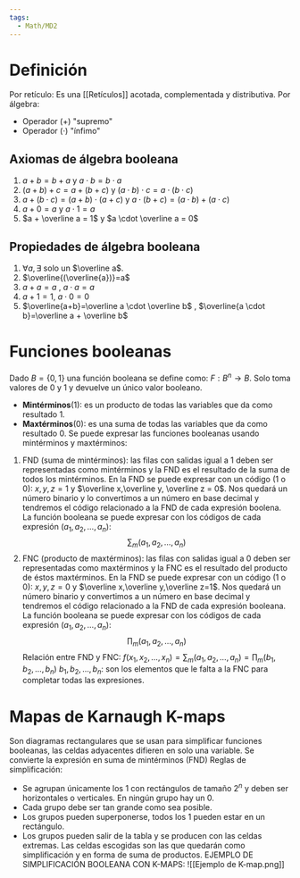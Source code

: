 ```yaml
---
tags:
  - Math/MD2
---
```

# Definición
Por retículo: Es una [[Retículos]] acotada, complementada y distributiva.
Por álgebra:
- Operador (+) "supremo"
- Operador ($\cdot$) "ínfimo"
## Axiomas de álgebra booleana
1. $a+b  = b+a$ y $a \cdot b = b \cdot a$
2. $(a+b)+c=a+(b+c)$ y $(a \cdot b) \cdot c = a \cdot (b \cdot c)$
3. $a+(b \cdot c) = (a+b) \cdot (a+c)$ y $a \cdot(b+c)= (a \cdot b) + (a \cdot c)$
4. $a+0 = a$ y $a \cdot 1 = a$
5. $a + \overline a = 1$ y $a \cdot \overline a = 0$
## Propiedades de álgebra booleana
1. $\forall a, \exists$ solo un $\overline a$.
2. $\overline{(\overline{a})}=a$
3. $a+a =a$ , $a \cdot a = a$
4. $a+1 = 1$, $a \cdot 0 = 0$
5. $\overline{a+b}=\overline a \cdot \overline b$ , $\overline{a \cdot b}=\overline a + \overline b$
# Funciones booleanas
Dado $B = \{0,1\}$ una función booleana se define como: $F:B^{n} \rightarrow B$. Solo toma valores de 0 y 1 y devuelve un único valor booleano.
- **Mintérminos**(1): es un producto de todas las variables que da como resultado 1.
- **Maxtérminos**(0): es una suma de todas las variables que da como resultado 0.
Se puede expresar las funciones booleanas usando mintérminos y maxtérminos:
1. FND (suma de mintérminos): las filas con salidas igual a 1 deben ser representadas como mintérminos y la FND es el resultado de la suma de todos los mintérminos.
   En la FND se puede expresar con un código (1 o 0): $x, y, z = 1$ y $\overline x,\overline y, \overline z = 0$.
   Nos quedará un número binario y lo convertimos a un número en base decimal y tendremos el código relacionado a la FND de cada expresión boolena. La función booleana se puede expresar con los códigos de cada expresión $(a_{1},a_{2},\dots,a_{n})$:
   $$
\sum_{m}(a_{1},a_{2},\dots,a_{n})
$$
2. FNC (producto de maxtérminos): las filas con salidas igual a 0 deben ser representadas como maxtérminos y la FNC es el resultado del producto de éstos maxtérminos.
   En la FND se puede expresar con un código (1 o 0): $x,y,z=0$ y $\overline x,\overline y,\overline z=1$.
   Nos quedará un número binario y convertimos a un número en base decimal y tendremos el código relacionado a la FND de cada expresión booleana. La función booleana se puede expresar con los códigos de cada expresión $(a_{1},a_{2},\dots,a_{n})$:
   $$
   \prod_{m}(a_{1},a_{2},\dots,a_{n})
$$
Relación entre FND y FNC: $f(x_{1},x_{2},\dots ,x_{n})=\sum_{m}(a_{1},a_{2},\dots,a_{n})=\prod_{m}(b_{1},b_{2},\dots,b_{n})$
$b_{1},b_{2},\dots,b_{n}$: son los elementos que le falta a la FNC para completar todas las expresiones.
# Mapas de Karnaugh K-maps
Son diagramas rectangulares que se usan para simplificar funciones booleanas, las celdas adyacentes difieren en solo una variable. Se convierte la expresión en suma de mintérminos (FND)
Reglas de simplificación:
- Se agrupan únicamente los 1 con rectángulos de tamaño $2^{n}$ y deben ser horizontales o verticales. En ningún grupo hay un 0.
- Cada grupo debe ser tan grande como sea posible.
- Los grupos pueden superponerse, todos los 1 pueden estar en un rectángulo.
- Los grupos pueden salir de la tabla y se producen con las celdas extremas.
Las celdas escogidas son las que quedarán como simplificación y en forma de suma de productos.
EJEMPLO DE SIMPLIFICACIÓN BOOLEANA CON K-MAPS:
![[Ejemplo de K-map.png]]